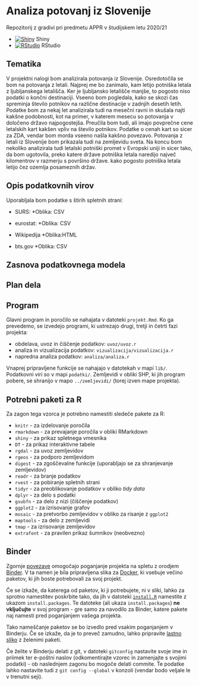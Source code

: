 # Analiza potovanj iz Slovenije

Repozitorij z gradivi pri predmetu APPR v študijskem letu 2020/21

* [![Shiny](http://mybinder.org/badge.svg)](http://mybinder.org/v2/gh/reginab98/APPR-2020-21/master?urlpath=shiny/APPR-2020-21/projekt.Rmd) Shiny
* [![RStudio](http://mybinder.org/badge.svg)](http://mybinder.org/v2/gh/reginab98/APPR-2020-21/master?urlpath=rstudio) RStudio

## Tematika

V projektni nalogi bom analizirala potovanja iz Slovenije. Osredotočila se bom na potovanja z letali. Najprej me bo zanimalo, kam letijo potniška letala z ljubljanskega letališča. Ker je ljubljansko letališče manjše, to pogosto niso podatki o končni destinaciji. Vseeno bom pogledala, kako se skozi čas spreminja število potnikov na različne destinacije v zadnjih desetih letih. Podatke bom za nekaj let analizirala tudi na mesečni ravni in skušala najti kakšne podobnosti, kot na primer, v katerem mesecu so potovanja v določeno državo najpogostejša. Preučila bom tudi, ali imajo povprečne cene letalskih kart kakšen vpliv na število potnikov. Podatke o cenah kart so sicer za ZDA, vendar bom morda vseeno našla kakšno povezavo. Potovanja z letali iz Slovenije bom prikazala tudi na zemljevidu sveta. Na koncu bom nekoliko analizirala tudi letalski potniški promet v Evropski uniji in sicer tako, da bom ugotovila, preko katere države potniška letala naredijo največ kilomentrov v razmerju s površino države. kako pogosto potniška letala letijo čez ozemlja posameznih držav.

## Opis podatkovnih virov
Uporabljala bom podatke s štirih spletnih strani:

* SURS:
*Oblika: CSV

* eurostat:
*Oblika: CSV

* Wikipedija
*Oblika:HTML

* bts.gov
*Oblika: CSV

## Zasnova podatkovnega modela

## Plan dela 

## Program

Glavni program in poročilo se nahajata v datoteki `projekt.Rmd`.
Ko ga prevedemo, se izvedejo programi, ki ustrezajo drugi, tretji in četrti fazi projekta:

* obdelava, uvoz in čiščenje podatkov: `uvoz/uvoz.r`
* analiza in vizualizacija podatkov: `vizualizacija/vizualizacija.r`
* napredna analiza podatkov: `analiza/analiza.r`

Vnaprej pripravljene funkcije se nahajajo v datotekah v mapi `lib/`.
Podatkovni viri so v mapi `podatki/`.
Zemljevidi v obliki SHP, ki jih program pobere,
se shranijo v mapo `../zemljevidi/` (torej izven mape projekta).

## Potrebni paketi za R

Za zagon tega vzorca je potrebno namestiti sledeče pakete za R:

* `knitr` - za izdelovanje poročila
* `rmarkdown` - za prevajanje poročila v obliki RMarkdown
* `shiny` - za prikaz spletnega vmesnika
* `DT` - za prikaz interaktivne tabele
* `rgdal` - za uvoz zemljevidov
* `rgeos` - za podporo zemljevidom
* `digest` - za zgoščevalne funkcije (uporabljajo se za shranjevanje zemljevidov)
* `readr` - za branje podatkov
* `rvest` - za pobiranje spletnih strani
* `tidyr` - za preoblikovanje podatkov v obliko *tidy data*
* `dplyr` - za delo s podatki
* `gsubfn` - za delo z nizi (čiščenje podatkov)
* `ggplot2` - za izrisovanje grafov
* `mosaic` - za pretvorbo zemljevidov v obliko za risanje z `ggplot2`
* `maptools` - za delo z zemljevidi
* `tmap` - za izrisovanje zemljevidov
* `extrafont` - za pravilen prikaz šumnikov (neobvezno)

## Binder

Zgornje [povezave](#analiza-podatkov-s-programom-r-202021)
omogočajo poganjanje projekta na spletu z orodjem [Binder](https://mybinder.org/).
V ta namen je bila pripravljena slika za [Docker](https://www.docker.com/),
ki vsebuje večino paketov, ki jih boste potrebovali za svoj projekt.

Če se izkaže, da katerega od paketov, ki ji potrebujete, ni v sliki,
lahko za sprotno namestitev poskrbite tako,
da jih v datoteki [`install.R`](install.R) namestite z ukazom `install.packages`.
Te datoteke (ali ukaza `install.packages`) **ne vključujte** v svoj program -
gre samo za navodilo za Binder, katere pakete naj namesti pred poganjanjem vašega projekta.

Tako nameščanje paketov se bo izvedlo pred vsakim poganjanjem v Binderju.
Če se izkaže, da je to preveč zamudno,
lahko pripravite [lastno sliko](https://github.com/jaanos/APPR-docker) z želenimi paketi.

Če želite v Binderju delati z git,
v datoteki `gitconfig` nastavite svoje ime in priimek ter e-poštni naslov
(odkomentirajte vzorec in zamenjajte s svojimi podatki) -
ob naslednjem zagonu bo mogoče delati commite.
Te podatke lahko nastavite tudi z `git config --global` v konzoli
(vendar bodo veljale le v trenutni seji).
